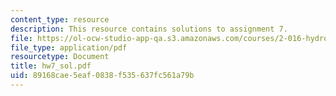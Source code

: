 ```yaml
---
content_type: resource
description: This resource contains solutions to assignment 7.
file: https://ol-ocw-studio-app-qa.s3.amazonaws.com/courses/2-016-hydrodynamics-13-012-fall-2005/89168cae5eaf0838f535637fc561a79b_hw7_sol.pdf
file_type: application/pdf
resourcetype: Document
title: hw7_sol.pdf
uid: 89168cae-5eaf-0838-f535-637fc561a79b
---
```


